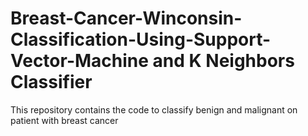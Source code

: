 # Breast-Cancer-Winconsin-Classification-Using-Support-Vector-Machine and K Neighbors Classifier
This repository contains the code to classify benign and malignant on patient with breast cancer
